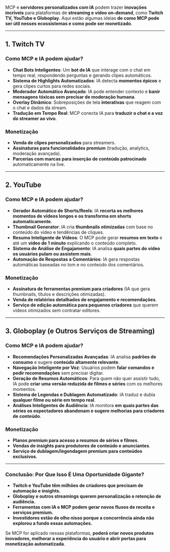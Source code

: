 MCP e **servidores personalizados com IA** podem trazer **inovações incríveis** para plataformas de **streaming e vídeo on-demand**, como **Twitch TV, YouTube e Globoplay**. Aqui estão algumas ideias **de como MCP pode ser útil nesses ecossistemas e como pode ser monetizado**.

---

## **1. Twitch TV**  
### **Como MCP e IA podem ajudar?**  
- **Chat Bots Inteligentes**: Um **bot de IA** que interage com o chat em tempo real, respondendo perguntas e gerando clipes automáticos.  
- **Sistema de Highlights Automatizados**: IA detecta **momentos épicos** e gera clipes curtos para redes sociais.  
- **Moderador Automático Avançado**: IA pode entender contexto e **banir mensagens tóxicas sem precisar de moderação humana**.  
- **Overlay Dinâmico**: Sobreposições de tela **interativas** que reagem com o chat e dados da stream.  
- **Tradução em Tempo Real**: MCP conecta IA para **traduzir o chat e a voz do streamer ao vivo**.  

### **Monetização**  
- **Venda de clipes personalizados** para streamers.  
- **Assinaturas para funcionalidades premium** (tradução, analytics, moderação avançada).  
- **Parcerias com marcas para inserção de conteúdo patrocinado** automaticamente na live.  

---

## **2. YouTube**  
### **Como MCP e IA podem ajudar?**  
- **Gerador Automático de Shorts/Reels**: IA **recorta os melhores momentos de vídeos longos e os transforma em shorts automaticamente**.  
- **Thumbnail Generator**: IA cria **thumbnails otimizadas** com base no conteúdo do vídeo e tendências de cliques.  
- **Resumo Inteligente de Vídeos**: O MCP pode gerar **resumos em texto** e até um **vídeo de 1 minuto** explicando o conteúdo completo.  
- **Sistema de Análise de Engajamento**: IA analisa **quais partes do vídeo os usuários pulam ou assistem mais**.  
- **Automação de Respostas a Comentários**: IA gera respostas automáticas baseadas no tom e no conteúdo dos comentários.  

### **Monetização**  
- **Assinatura de ferramentas premium para criadores** (IA que gera thumbnails, títulos e descrições otimizadas).  
- **Venda de relatórios detalhados de engajamento e recomendações**.  
- **Serviço de edição automática para pequenos criadores** que querem vídeos otimizados sem contratar editores.  

---

## **3. Globoplay (e Outros Serviços de Streaming)**  
### **Como MCP e IA podem ajudar?**  
- **Recomendações Personalizadas Avançadas**: IA analisa **padrões de consumo** e sugere **conteúdo altamente relevante**.  
- **Navegação Inteligente por Voz**: Usuários podem **falar comandos e pedir recomendações** sem precisar digitar.  
- **Geração de Resumos Automáticos**: Para quem não quer assistir tudo, IA pode **criar uma versão reduzida de filmes e séries** com os melhores momentos.  
- **Sistema de Legendas e Dublagem Automatizado**: IA traduz e dubla **qualquer filme ou série em tempo real**.  
- **Análises Inteligentes de Audiência**: IA monitora **em quais partes das séries os espectadores abandonam e sugere melhorias para criadores de conteúdo**.  

### **Monetização**  
- **Planos premium para acesso a resumos de séries e filmes**.  
- **Vendas de insights para produtores de conteúdo e anunciantes**.  
- **Serviço de dublagem/legendagem premium para conteúdos exclusivos**.  

---

### **Conclusão: Por Que Isso É Uma Oportunidade Gigante?**  
- **Twitch e YouTube têm milhões de criadores que precisam de automação e insights.**  
- **Globoplay e outros streamings querem personalização e retenção de audiência.**  
- **Ferramentas com IA e MCP podem gerar novos fluxos de receita e serviços premium.**  
- **Investidores estão de olho nisso porque a concorrência ainda não explorou a fundo essas automações.**  

Se MCP for aplicado nessas plataformas, **poderá criar novos produtos inovadores, melhorar a experiência do usuário e abrir portas para monetização automatizada**.
